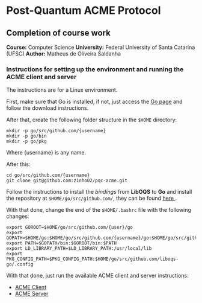 # Post-Quantum ACME Protocol

## Completion of course work
**Course:** Computer Science
**University:** Federal University of Santa Catarina (UFSC)
**Author:** Matheus de Oliveira Saldanha


### Instructions for setting up the environment and running the ACME client and server

The instructions are for a Linux environment.

First, make sure that Go is installed, if not, just access the [Go page](https://go.dev/) and follow the download instructions.

After that, create the following folder structure in the ```$HOME``` directory:

```
mkdir -p go/src/github.com/{username}
mkdir -p go/bin
mkdir -p go/pkg
```

Where {username} is any name.

After this:

```
cd go/src/github.com/{username}
git clone git@github.com:zinho02/pqc-acme.git
```

Follow the instructions to install the *bindings* from **LibOQS** to **Go** and install the repository at ```$HOME/go/src/github.com/```, they can be found [here ](https://github.com/open-quantum-safe/liboqs-go).

With that done, change the end of the ```$HOME/.bashrc``` file with the following changes:

```shell
export GOROOT=$HOME/go/src/github.com/{user}/go
export GOPATH=$HOME/go:$HOME/go/src/github.com/{username}/go:$HOME/go/src/github.com/{username}
export PATH=$GOPATH/bin:$GOROOT/bin:$PATH
export LD_LIBRARY_PATH=$LD_LIBRARY_PATH:/usr/local/lib
export PKG_CONFIG_PATH=$PKG_CONFIG_PATH:$HOME/go/src/github.com/liboqs-go/.config
```

With that done, just run the available ACME client and server instructions:
- [ACME Client](https://github.com/go-acme/lego)
- [ACME Server](https://github.com/letsencrypt/pebble)
